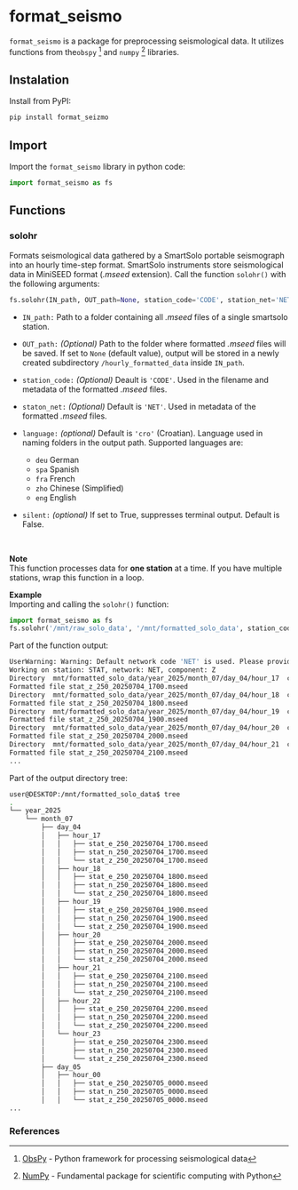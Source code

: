 # format_seismo
`format_seismo` is a package for preprocessing seismological data. It utilizes functions from the`obspy` [^1] and `numpy` [^2] libraries.

## Instalation
Install from PyPI:
```bash
pip install format_seizmo
```

## Import
Import the `format_seismo` library in python code:
```python
import format_seismo as fs
```

## Functions
### solohr
Formats seismological data gathered by a SmartSolo portable seismograph into an hourly time-step format.
SmartSolo instruments store seismological data in MiniSEED format (_.mseed_ extension).
Call the function `solohr()` with the following arguments:
```python
fs.solohr(IN_path, OUT_path=None, station_code='CODE', station_net='NET', language='cro', silent=False)
```

* `IN_path:`   Path to a folder containing all _.mseed_ files of a single smartsolo station.

* `OUT_path:`  _(Optional)_ Path to the folder where formatted _.mseed_ files will be saved. If set to `None` (default value), output will be stored in a newly created subdirectory `/hourly_formatted_data` inside `IN_path`.

* `station_code:`  _(Optional)_ Deault is `'CODE'`. Used in the filename and metadata of the formatted _.mseed_ files.

* `staton_net:` _(Optional)_ Default is `'NET'`. Used in metadata of the formatted _.mseed_ files.

* `language:`  _(optional)_ Default is `'cro'` (Croatian). Language used in naming folders in the output path. Supported languages are:
  * `deu` German
  * `spa` Spanish
  * `fra` French
  * `zho` Chinese (Simplified)
  * `eng` English

* `silent:` _(optional)_ If set to True, suppresses terminal output. Default is False.
<br>

__Note__ <br>
This function processes data for __one station__ at a time.
If you have multiple stations, wrap this function in a loop.

__Example__ <br>
Importing and calling the `solohr()` function:
```python
import format_seismo as fs
fs.solohr('/mnt/raw_solo_data', '/mnt/formatted_solo_data', station_code='STAT', station_net='NET', language='eng')
```
Part of the function output:
```bash
UserWarning: Warning: Default network code 'NET' is used. Please provide a valid network code.
Working on station: STAT, network: NET, component: Z
Directory  mnt/formatted_solo_data/year_2025/month_07/day_04/hour_17  created.
Formatted file stat_z_250_20250704_1700.mseed
Directory  mnt/formatted_solo_data/year_2025/month_07/day_04/hour_18  created.
Formatted file stat_z_250_20250704_1800.mseed
Directory  mnt/formatted_solo_data/year_2025/month_07/day_04/hour_19  created.
Formatted file stat_z_250_20250704_1900.mseed
Directory  mnt/formatted_solo_data/year_2025/month_07/day_04/hour_20  created.
Formatted file stat_z_250_20250704_2000.mseed
Directory  mnt/formatted_solo_data/year_2025/month_07/day_04/hour_21  created.
Formatted file stat_z_250_20250704_2100.mseed
...
```

Part of the output directory tree:
```bash
user@DESKTOP:/mnt/formatted_solo_data$ tree
.
└── year_2025
    └── month_07
        ├── day_04
        │   ├── hour_17
        │   │   ├── stat_e_250_20250704_1700.mseed
        │   │   ├── stat_n_250_20250704_1700.mseed
        │   │   └── stat_z_250_20250704_1700.mseed
        │   ├── hour_18
        │   │   ├── stat_e_250_20250704_1800.mseed
        │   │   ├── stat_n_250_20250704_1800.mseed
        │   │   └── stat_z_250_20250704_1800.mseed
        │   ├── hour_19
        │   │   ├── stat_e_250_20250704_1900.mseed
        │   │   ├── stat_n_250_20250704_1900.mseed
        │   │   └── stat_z_250_20250704_1900.mseed
        │   ├── hour_20
        │   │   ├── stat_e_250_20250704_2000.mseed
        │   │   ├── stat_n_250_20250704_2000.mseed
        │   │   └── stat_z_250_20250704_2000.mseed
        │   ├── hour_21
        │   │   ├── stat_e_250_20250704_2100.mseed
        │   │   ├── stat_n_250_20250704_2100.mseed
        │   │   └── stat_z_250_20250704_2100.mseed
        │   ├── hour_22
        │   │   ├── stat_e_250_20250704_2200.mseed
        │   │   ├── stat_n_250_20250704_2200.mseed
        │   │   └── stat_z_250_20250704_2200.mseed
        │   └── hour_23
        │       ├── stat_e_250_20250704_2300.mseed
        │       ├── stat_n_250_20250704_2300.mseed
        │       └── stat_z_250_20250704_2300.mseed
        ├── day_05
        │   ├── hour_00
        │   │   ├── stat_e_250_20250705_0000.mseed
        │   │   ├── stat_n_250_20250705_0000.mseed
        │   │   └── stat_z_250_20250705_0000.mseed
...
```
### References
[^1]: [ObsPy](https://github.com/obspy/obspy) - Python framework for processing seismological data
[^2]: [NumPy](https://github.com/numpy/numpy) - Fundamental package for scientific computing with Python
